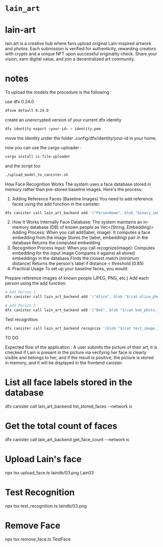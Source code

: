 # `lain_art`

# lain-art
lain.art is a creative hub where fans upload original Lain-inspired artwork and photos. Each submission is verified for authenticity, rewarding creators with crypto and a unique NFT upon successful originality check. Share your vision, earn digital value, and join a decentralized art community.

# notes

To upload the models the procedure is the following :

use dfx 0.24.0 

```bash
dfxvm default 0.24.0
```

create an unencrypted version of your current dfx identity 

```bash
dfx identity export <your-id> > identity.pem
```

move the identity under the folder .config/dfx/identity/your-id in your home.

now you can use the cargo-uploader :

```bash
cargo install ic-file-uploader
```

and the script too

```bash
./upload_model_to_canister.sh 
```

How Face Recognition Works
The system uses a face database stored in memory rather than pre-stored baseline images. Here's the process:

1. Adding Reference Faces (Baseline Images)
You need to add reference faces using the add function in the canister:

```bash
dfx canister call lain_art_backend add '("PersonName", blob "binary_image_data")' --network ic
```

2. How It Works Internally
Face Database: The system maintains an in-memory database (DB) of known people as Vec<(String, Embedding)>
Adding Process: When you call add(label, image):
It computes a face embedding from the image
Stores the (label, embedding) pair in the database
Returns the computed embedding
3. Recognition Process
Input: When you call recognize(image):
Computes embedding for the input image
Compares it against all stored embeddings in the database
Finds the closest match (minimum distance)
Returns the person's label if distance < threshold (0.85)
4. Practical Usage
To set up your baseline faces, you would:

Prepare reference images of known people (JPEG, PNG, etc.)
Add each person using the add function:

```bash
# Add Person 1
dfx canister call lain_art_backend add '("Alice", blob "$(cat alice_photo.jpg | base64 -w 0)")' --network ic

# Add Person 2  
dfx canister call lain_art_backend add '("Bob", blob "$(cat bob_photo.jpg | base64 -w 0)")' --network ic
```

Test recognition:

```bash
dfx canister call lain_art_backend recognize '(blob "$(cat test_image.jpg | base64 -w 0)")' --network ic
```

TO DO

Expected flow of the application : A user submits the picture of their art, it is checked if Lain is present in the picture via verifying her face is clearly visible and belongs to her, and if the result is positive, the picture is stored in memory, and it will be displayed in the frontend canister.

# List all face labels stored in the database
dfx canister call lain_art_backend list_stored_faces --network ic

# Get the total count of faces
dfx canister call lain_art_backend get_face_count --network ic

# Upload Lain's face
npx tsx upload_face.ts laindb/03.png Lain03

# Test Recognition
npx tsx test_recognition.ts laindb/03.png

# Remove Face
npx tsx remove_face.ts TestFace